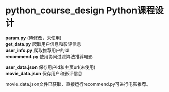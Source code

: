 # python_course_design Python课程设计
**param.py** (待修改，未使用)  
**get_data.py** 爬取用户信息和影评信息  
**user_info.py** 爬取推荐用户的id  
**recommend.py** 使用协同过滤算法推荐电影

**user_data.json** 保存用户id和主页url(未使用)  
**movie_data.json** 保存用户和影评信息

movie_data.json文件已获取，直接运行recommend.py可进行电影推荐。
